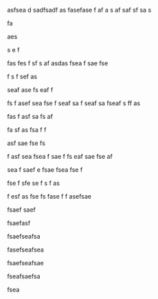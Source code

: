 asfsea
d
sadfsadf
as
fasefase
f
af
a
s
af
saf
sf
sa
s


fa

aes

s
e
f

fas
fes
f
sf
s
af
asdas
fsea
f
sae
fse

f
s
f
sef
as

seaf
ase
fs
eaf
f

fs
f
asef
sea
fse
f
seaf
sa
f
seaf
sa
fseaf
s
ff
as

fas
f
asf
sa
fs
af

fa
sf
as
fsa
f
f

asf
sae
fse
fs

f
asf
sea
fsea
f
sae
f
fs
eaf
sae
fse
af

sea
f
saef
e
fsae
fsea
fse
f

fse
f
sfe
se
f
s
f
as

f
esf
as
fse
fs
fase
f
f
asefsae


fsaef
saef




fsaefasf



fsaefseafsa



fasefseafsea

fsaefseafsae



fseafsaefsa


fsea